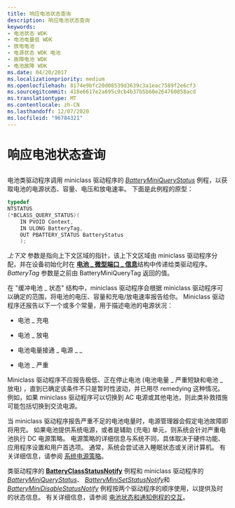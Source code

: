 ```yaml
---
title: 响应电池状态查询
description: 响应电池状态查询
keywords:
- 电池状态 WDK
- 电池电量低 WDK
- 放电电池
- 电源状态 WDK 电池
- 故障电池 WDK
- 电池故障 WDK
ms.date: 04/20/2017
ms.localizationpriority: medium
ms.openlocfilehash: 8174e9bfc20d08539d3639c3a1eac7589f2e6cf3
ms.sourcegitcommit: 418e6617e2a695c9cb4b37b5b60e264760858acd
ms.translationtype: MT
ms.contentlocale: zh-CN
ms.lasthandoff: 12/07/2020
ms.locfileid: "96784321"
---
```

# <a name="responding-to-battery-status-queries"></a>响应电池状态查询


## <span id="ddk_responding_to_battery_status_queries_dg"></span><span id="DDK_RESPONDING_TO_BATTERY_STATUS_QUERIES_DG"></span>


电池类驱动程序调用 miniclass 驱动程序的 [*BatteryMiniQueryStatus*](/windows/win32/api/batclass/nc-batclass-bclass_query_status_callback) 例程，以获取电池的电源状态、容量、电压和放电速率。 下面是此例程的原型：

```cpp
typedef
NTSTATUS
(*BCLASS_QUERY_STATUS)(
    IN PVOID Context,
    IN ULONG BatteryTag,
    OUT PBATTERY_STATUS BatteryStatus
    );
```

*上下文* 参数是指向上下文区域的指针，该上下文区域由 miniclass 驱动程序分配，并在设备初始化时在 [**电池 \_ 微型端口 \_ 信息**](/windows/win32/api/batclass/ns-batclass-battery_miniport_info)结构中传递给类驱动程序。 *BatteryTag* 参数是之前由 BatteryMiniQueryTag 返回的值。

在 "缓冲电池 \_ 状态" 结构中，miniclass 驱动程序会根据 miniclass 驱动程序可以确定的范围，将电池的电压、容量和充电/放电速率报告给你。 Miniclass 驱动程序还报告以下一个或多个常量，用于描述电池的电源状况：

-   电池 \_ 充电

-   电池 \_ 放电

-   电池电量接通 \_ 电源 \_ \_

-   电池 \_ 严重

Miniclass 驱动程序不应报告极低、正在停止电池 (电池电量 \_ 严重短缺和电池 \_ 放电) ，直到已确定该条件不只是暂时性波动，并已用尽 remedying 这种情况。 例如，如果 miniclass 驱动程序可以切换到 AC 电源或其他电池，则此类补救措施可能包括切换到交流电源。

当 miniclass 驱动程序报告严重不足的电池电量时，电源管理器会假定电池故障即将用完。 如果电池提供系统电源，或者是辅助 (充电) 单元，则系统会针对严重电池执行 DC 电源策略。 电源策略的详细信息与系统不同，具体取决于硬件功能、应用程序设置和用户首选项。 通常，系统会尝试进入睡眠状态或关闭计算机。 有关详细信息，请参阅 [系统电源策略](../kernel/system-power-policy.md)。

类驱动程序的 [**BatteryClassStatusNotify**](/windows/win32/api/batclass/nf-batclass-batteryclassstatusnotify) 例程和 miniclass 驱动程序的 [*BatteryMiniQueryStatus*](/windows/win32/api/batclass/nc-batclass-bclass_query_status_callback)、 [*BatteryMiniSetStatusNotify*](/windows/win32/api/batclass/nc-batclass-bclass_set_status_notify_callback)和 [*BatteryMiniDisableStatusNotify*](/windows/win32/api/batclass/nc-batclass-bclass_disable_status_notify_callback) 例程按两个驱动程序的顺序使用，以提供及时的状态信息。 有关详细信息，请参阅 [电池状态和通知例程的交互](interaction-of-battery-status-and-notification-routines.md)。

 

